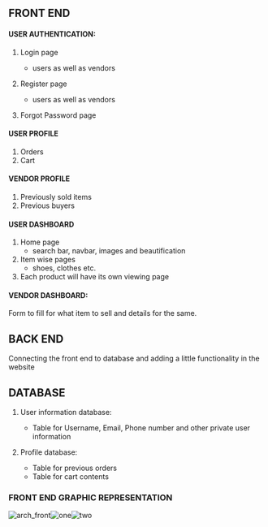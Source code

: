 
## FRONT END


#### USER AUTHENTICATION:
1. Login page  
    - users as well as vendors  
2. Register page
    - users as well as vendors   
  
3. Forgot Password page

#### USER PROFILE
1. Orders  
1. Cart

#### VENDOR PROFILE  
1. Previously sold items   
2. Previous buyers

#### USER DASHBOARD
1. Home page   
      - search bar, navbar, images and beautification 
2. Item wise pages  
      -  shoes, clothes etc.
3. Each product will have its own viewing page

#### VENDOR DASHBOARD:
Form to fill for what item to sell and details for the same.


## BACK END
Connecting the front end to database and adding a little functionality in the website

## DATABASE

1. User information database:  
      - Table for Username, Email, Phone number and other private user information  
  
2. Profile database:  
      - Table for previous orders 
      - Table for cart contents


### FRONT END GRAPHIC REPRESENTATION
![arch_front](https://user-images.githubusercontent.com/67188124/141486309-92b534a9-29dd-43e7-829f-ce3d74c586ef.jpeg)![one](https://user-images.githubusercontent.com/69295385/141489463-dca199c8-0956-4a7b-84cf-fc6a0219241f.jpeg)![two](https://user-images.githubusercontent.com/69295385/141489507-0fd1604d-787c-43a8-91e1-0ff866623b08.jpeg)




<!-- separate database for username password and other things -->
<!-- tight security -->
<!-- database vs file space -->
<!-- convert images to base 64 -->
